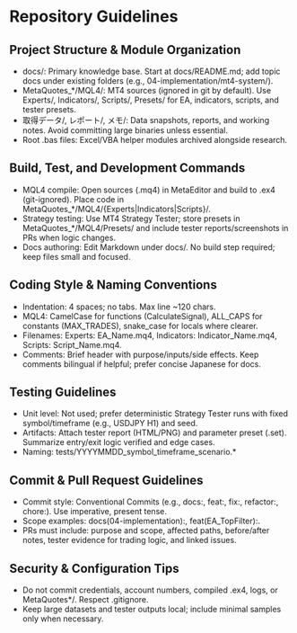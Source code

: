 # Repository Guidelines

## Project Structure & Module Organization
- docs/: Primary knowledge base. Start at docs/README.md; add topic docs under existing folders (e.g., 04-implementation/mt4-system/).
- MetaQuotes_*/MQL4/: MT4 sources (ignored in git by default). Use Experts/, Indicators/, Scripts/, Presets/ for EA, indicators, scripts, and tester presets.
- 取得データ/, レポート/, メモ/: Data snapshots, reports, and working notes. Avoid committing large binaries unless essential.
- Root .bas files: Excel/VBA helper modules archived alongside research.

## Build, Test, and Development Commands
- MQL4 compile: Open sources (.mq4) in MetaEditor and build to .ex4 (git-ignored). Place code in MetaQuotes_*/MQL4/{Experts|Indicators|Scripts}/.
- Strategy testing: Use MT4 Strategy Tester; store presets in MetaQuotes_*/MQL4/Presets/ and include tester reports/screenshots in PRs when logic changes.
- Docs authoring: Edit Markdown under docs/. No build step required; keep files small and focused.

## Coding Style & Naming Conventions
- Indentation: 4 spaces; no tabs. Max line ~120 chars.
- MQL4: CamelCase for functions (CalculateSignal), ALL_CAPS for constants (MAX_TRADES), snake_case for locals where clearer.
- Filenames: Experts: EA_Name.mq4, Indicators: Indicator_Name.mq4, Scripts: Script_Name.mq4.
- Comments: Brief header with purpose/inputs/side effects. Keep comments bilingual if helpful; prefer concise Japanese for docs.

## Testing Guidelines
- Unit level: Not used; prefer deterministic Strategy Tester runs with fixed symbol/timeframe (e.g., USDJPY H1) and seed.
- Artifacts: Attach tester report (HTML/PNG) and parameter preset (.set). Summarize entry/exit logic verified and edge cases.
- Naming: tests/YYYYMMDD_symbol_timeframe_scenario.*

## Commit & Pull Request Guidelines
- Commit style: Conventional Commits (e.g., docs:, feat:, fix:, refactor:, chore:). Use imperative, present tense.
- Scope examples: docs(04-implementation):, feat(EA_TopFilter):.
- PRs must include: purpose and scope, affected paths, before/after notes, tester evidence for trading logic, and linked issues.

## Security & Configuration Tips
- Do not commit credentials, account numbers, compiled .ex4, logs, or MetaQuotes*/. Respect .gitignore.
- Keep large datasets and tester outputs local; include minimal samples only when necessary.
